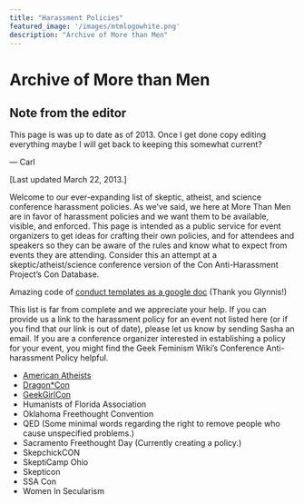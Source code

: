 ```yaml
---
title: "Harassment Policies"
featured_image: '/images/mtmlogowhite.png'
description: "Archive of More than Men"
---
```

# Archive of More than Men 

## Note from the editor
This page is was up to date as of 2013. Once I get done copy editing everything maybe I will get back to keeping this somewhat current?

— Carl


[Last updated March 22, 2013.]

Welcome to our ever-expanding list of skeptic, atheist, and science conference harassment policies. As we’ve said, we here at More Than Men are in favor of harassment policies and we want them to be available, visible, and enforced. This page is intended as a public service for event organizers to get ideas for crafting their own policies, and for attendees and speakers so they can be aware of the rules and know what to expect from events they are attending. Consider this an attempt at a skeptic/atheist/science conference version of the Con Anti-Harassment Project’s Con Database.

Amazing code of [conduct templates as a google doc](https://docs.google.com/document/d/10kMZP-jn9ewhKSzSb6nJMYXEoBeUnePxjLX-4zSx5eA/edit)
(Thank you Glynnis!)

This list is far from complete and we appreciate your help. If you can provide us a link to the harassment policy for an event not listed here (or if you find that our link is out of date), please let us know by sending Sasha an email. If you are a conference organizer interested in establishing a policy for your event, you might find the Geek Feminism Wiki’s Conference Anti-harassment Policy helpful.

- [American Atheists](https://www.atheists.org/convention2018/code-of-conduct/)
- [Dragon*Con](https://www.dragoncon.org/about/dragon-con-policies/)
- [GeekGirlCon](https://www.geekgirlcon.com/wp-content/uploads/2011/03/Harassment-Policy.pdf)
- Humanists of Florida Association
- Oklahoma Freethought Convention
- QED (Some minimal words regarding the right to remove people who cause unspecified problems.)
- Sacramento Freethought Day (Currently creating a policy.)
- SkepchickCON
- SkeptiCamp Ohio
- Skepticon
- SSA Con
- Women In Secularism